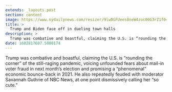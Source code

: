 ```yaml
--- 
extends: _layouts.post 
section: content 
image: https://www.nydailynews.com/resizer/9lwOGFUees8neW4zoc00G3rZ1f0=/1200x0/top/cloudfront-us-east-1.images.arcpublishing.com/tronc/6BNOKYLXCFAZ7C5RLKQ7JS7V4E.jpg 
title: > 
  Trump and Biden face off in dueling town halls 
description: > 
  Trump was combative and boastful, claiming the U.S. is “rounding the corner” of the still-raging pandemic, voicing unfounded fears about mail-in voter fraud in next month’s election and promising a “phenomenal" economic bounce-back in 2021.He also repeatedly feuded with moderator Savannah Guthrie of NBC News, at one point dismissively calling her “so cute." 
date: 1602817607.5000174 
--- 
```

Trump was combative and boastful, claiming the U.S. is “rounding the corner” of the still-raging pandemic, voicing unfounded fears about mail-in voter fraud in next month’s election and promising a “phenomenal" economic bounce-back in 2021. He also repeatedly feuded with moderator Savannah Guthrie of NBC News, at one point dismissively calling her “so cute."